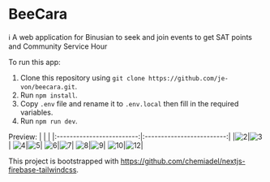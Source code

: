 # BeeCara
ℹ️ A web application for Binusian to seek and join events to get SAT points and Community Service Hour


To run this app:
1. Clone this repository using `git clone https://github.com/je-von/beecara.git`.
2. Run `npm install`.
3. Copy `.env` file and rename it to `.env.local` then fill in the required variables.
4. Run `npm run dev`.

Preview:
| | |
|:-------------------------:|:-------------------------:|
|![2](https://user-images.githubusercontent.com/86874779/222063598-6320f958-816c-4c22-b7d9-0746e05a3da3.png)|![3](https://user-images.githubusercontent.com/86874779/222063805-b67d76e6-5595-4d24-9d46-537883982020.png)|
![4](https://user-images.githubusercontent.com/86874779/222063826-7412453a-4486-4748-b170-2f2ec048c4a9.png)|![5](https://user-images.githubusercontent.com/86874779/222063928-96a4c4f5-d0e4-4d73-be23-e3cc91390600.png)|
![6](https://user-images.githubusercontent.com/86874779/222063940-dd5d08c6-8d65-4085-a90a-63c956e7d326.png)|![7](https://user-images.githubusercontent.com/86874779/222063953-cce04645-867e-4041-af59-f18cfbf270c9.png)|
![8](https://user-images.githubusercontent.com/86874779/222064016-f1b5378a-9847-4de7-ae31-65d7e215483a.png)|![9](https://user-images.githubusercontent.com/86874779/222064026-e6a7db7c-033c-4ac2-b757-b1766c670470.png)|
![10](https://user-images.githubusercontent.com/86874779/222064069-03d74f19-adb3-42d2-a582-7bd81f623f2c.png)|![12](https://user-images.githubusercontent.com/86874779/222064160-78112f98-66f4-435a-b32c-3db8cbe2223e.png)|










This project is bootstrapped with https://github.com/chemiadel/nextjs-firebase-tailwindcss.
